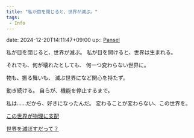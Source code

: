 ```yaml
---
title: "私が目を閉じると、世界が滅ぶ。"
tags:
 - Info
---
```


date: 2024-12-20T14:11:47+09:00
up:: [Pansel](../Bar/Novel/Nacaria/Pansel.md)

私が目を閉じると、世界が滅ぶ。
私が目を開けると、世界は生まれる。

それでも、何が壊れたとしても、
何一つ変わらない世界に。

物も、振る舞いも、
滅ぶ世界になど関心を持たず。

動き続ける。
自らが、機能を停止するまで。

私は……だから、好きになったんだ。
変わることが変わらない、この世界を。

[この世界が物理に支配](この世界が物理に支配.md)




[世界を滅ぼすだって？](世界を滅ぼすだって？.md)